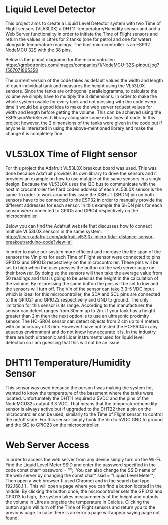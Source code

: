 # Liquid Level Detector

This project aims to create a Liquid Level Detector system with two Time of Flight sensors (VL53L0X) a DHT11 Temperature/Humidity sensor and add a Web Server functionality in order to initiate the Time of Flight sensors and return the values in Litres for 2 tanks (one for petrol and one for water) alongside temperature readings. The host microcontroller is an ESP32 NodeMCU 32S with the 38 pins.

Below is the pinout diagramm for the microcontroller:
https://grobotronics.com/images/companies/1/NodeMCU-32S-pinout.jpg?1567071865358

The current version of the code takes as default values the width and length of each individual tank and measures the height using the VL53L0X sensors. Since the tanks are orthogonal parallelogramms, to calculate the volume we simply have to multiply the 3 dimensions. In order to make the whole system usable for every tank and not messing with the code every time it would be a good idea to make the web server request values for width and length before getting the volume. This can be achieved using the ESPAsyncWebServer.h library alongside some extra lines of code. In this project however, the 2 dimensions of the tanks were given in the code but if anyone is interested in using the above-mentioned library and make the change it is completely fine.


# VL53L0X Time of Flight sensor

For this project the Adafruit VL53L0X breakout board was used. This was done because Adafruit provides its own library to drive the sensors and it provides an example on how to use multiple of the same sensors in a single design. Because the VL53L0X uses the I2C bus to communicate with the host microcontroller the hard coded address of each VL53L0X sensor is the same. In order to work around this issue the XSHUT (SHDN) pin on both sensors have to be connected to the ESP32 in order to manually provide the different addresses for each sensor. In this example the SHDN pins for each sensor were connected to GPIO5 and GPIO4 respectively on the microcontroller.

Below you can find the Adafruit website that discusses how to connect multiple VL53L0X sensors in the same system:
https://learn.adafruit.com/adafruit-vl53l0x-micro-lidar-distance-sensor-breakout/arduino-code?view=all

In order to make our system more efficient and increase the life span of the sensors the Vin pins for each Time of Flight sensor were connected to pins GPIO12 and GPIO13 respectively on the microcontroller. These pins will be set to high when the user presses the button on the web server page on their browser. By doing so the sensors will then take the average value from 50 readings and that is going to be used as the height in the calculation of the volume. By re-pressing the same button the pins will be set to low and the sensors will turn off. The Vin of the sensor can take 
3.3-5 VDC input which is ideal for this microcontroller, the SDA and SCL pins are connected to the GPIO21 and GPIO22 respectivelly and GND to ground. The only limitation for this sensor is its range. According to the manufacturer the sensor can detect ranges from 30mm up to 2m. If your tank has a height greater than 2 m then the next option is to use an ultrasonic proximity sensor. The HC-SR04 sensor can detect objects from 2 cm up to 4 meters with an accuracy of 3 mm. However I have not tested the HC-SR04 in any aqueous environment and do not know how accurate it is. In the industry there are both ultrasonic and Lidar instruments used for liquid level detection so I am guessing that this will not be an issue.

# DHT11 Temperature/Humidity Sensor

This sensor was used because the person I was making the system for, wanted to know the temperature of the basement where the tanks were located. Unfortunately the DHT11 required a 5VDC and the pins of the NodeMCU32s output 3.3 VDC. That means that the temperature/humidity sensor is always active but if upgraded to the DHT22 then a pin on the microcontroller can be used, similarly to the Time of Flight sensor, to control the on/off state. For this sensor simply hook the Vin to 5VDC GND to ground and the SIG to GPIO23 on the microcontroller.

# Web Server Access

In order to access the web server from any device simply turn on the Wi-Fi. Find the Liquid Level Meter SSID and enter the password specified in the code 
const char* password = "";. You can also change the SSID name of the web server by changing the const char* ssid = "Liquid Level Meter";. Then open a web browser (I used Chrome) and in the search bar type 192.168.1.1 . This will open a page where you can find a button located in the middle. By clicking the button once, the microcontroller sets the GPIO12 and GPIO13 to high, the system takes measurements of the height and outputs the volume in Litres alongside the temperature in Celcius. Clicking the button again will turn off the Time of Flight sensors and return you to the previous page. In case there is an error a page will appear saying page not found.

